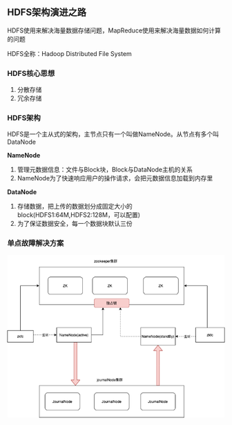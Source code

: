 ## HDFS架构演进之路



HDFS使用来解决海量数据存储问题，MapReduce使用来解决海量数据如何计算的问题

HDFS全称：Hadoop Distributed File System



### HDFS核心思想

1. 分散存储
2. 冗余存储



### HDFS架构

HDFS是一个主从式的架构，主节点只有一个叫做NameNode。从节点有多个叫DataNode



**NameNode**

1. 管理元数据信息：文件与Block块，Block与DataNode主机的关系
2. NameNode为了快速响应用户的操作请求，会把元数据信息加载到内存里



**DataNode**

1. 存储数据，把上传的数据划分成固定大小的block(HDFS1:64M,HDFS2:128M，可以配置)
2. 为了保证数据安全，每一个数据块默认三份



### 单点故障解决方案



![单点故障](./单点故障.png)